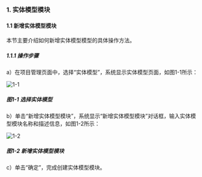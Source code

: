### 1. 实体模型模块

#### 1.1 新增实体模型模块

本节主要介绍如何新增实体模型模型的具体操作方法。

##### 1.1.1 操作步骤

a）在项目管理页面中，选择“实体模型”，系统显示实体模型页面，如图1-1所示：

![1-1](https://www.feisuanyz.com/fsimage/zc-image/cz_13-01_img.png)

##### 图1-1 选择实体模型

b）单击“新增实体模型模块”，系统显示“新增实体模型模块”对话框，输入实体模型模块名称和描述信息，如图1-2所示：

![1-2](https://www.feisuanyz.com/fsimage/zc-image/cz_13-02_img.png)

##### 图1-2 新增实体模型模块

c）单击“确定”，完成创建实体模型模块。
